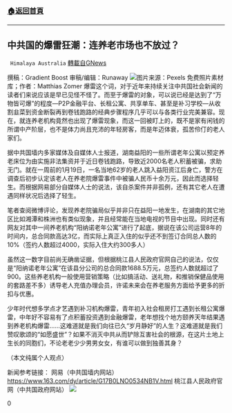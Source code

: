 ###  [:house:返回首頁](https://github.com/ourhimalayas/txt)
---

## 中共国的爆雷狂潮：连养老市场也不放过？
` Himalaya Australia` [轉載自GNews](https://gnews.org/zh-hans/821842/)

撰稿：Gradient Boost
审稿/编辑：Runaway
![]()![](https://gnews.org/wp-content/uploads/2021/01/download-1111111.jpg)图片来源：Pexels 免费照片素材库；作者：Matthias Zomer
爆雷这个词，对于近年来持续关注中共国社会新闻的读者们来说应该是早已见怪不怪了。而至于爆雷的对象，可以说已经是达到了“万物皆可爆”的程度—P2P金融平台、长租公寓、共享单车、甚至是补习学校—从收割韭菜到资金断裂再到卷钱跑路的经典步骤程序几乎可以与各类行业完美兼容。现在，就连养老机构竟然也出现了爆雷现象，而这一回被盯上的，既不是家有闲钱的所谓中产阶层，也不是体力尚且充沛的年轻房客，而是年迈体衰，孤苦伶仃的老人家们。

据中共国墙内多家媒体及自媒体人士报道，湖南益阳的一些所谓老年公寓以预定养老床位为由实施非法集资并于近日卷钱跑路，导致近2000名老人积蓄被骗，求助无门。就在一周前的1月19日，一名当地62岁的老人跳入益阳资江后身亡，警方在调查后初步认定该老人在养老院爆雷事件中被骗人民币十余万元，因此而选择轻生。而根据网易部分自媒体人士的说法，该自杀案件并非孤例，还有其它老人在遭遇同样状况后选择了轻生。

笔者查阅微博评论，发现养老院骗局似乎并非只在益阳一地发生，在湖南的其它地区比如湘潭和株洲也有类似现象，并且经常能在当地电视的节目中出现。同时还有网友对其中一间养老机构“阳纳诺老年公寓”进行了起底，据说在该公司运营8年的时间内，总合同款高达3亿，而实际上真正入住的似乎还不到签订合同总人数的10%（签约人数超过4000，实际入住大约300多人）

虽然这一数字目前尚无确凿证据，但根据桃江县人民政府官网自己的说法，仅仅是“阳纳诺老年公寓”在该县分公司的总合同款1688.5万元，总签约人数就超过了900。这些养老机构一般使用营销策略（比如搞活动、送礼物，和推销保健品使用的套路差不多）诱导老人充值办理会员，许诺未来会在养老服务方面给予更多的折扣与优惠。

少年时代想多学点才艺遇到补习机构爆雷，青年初入社会租房打工遇到长租公寓爆雷，中年好不容易有了点积蓄投资遇到金融爆雷，老年想找个地方颐养天年结果遇到养老机构爆雷……这难道就是我们向往已久“岁月静好”的人生？这难道就是我们赞叹歌颂的“如愿盛世”？如果不消灭中共从而铲除互害社会的根源，在这片土地上生长的同胞们，不论老老少少男男女女，有谁可以做到独善其身？

（本文纯属个人观点）

新闻参考链接：
网易（中共国墙内网站）
https://www.163.com/dy/article/G17B0LNO0534NB1V.html
桃江县人民政府官网（中共国政府网站）
![]()![](https://gnews-media-offload.s3.amazonaws.com/wp-content/uploads/2020/12/18041919/%E6%BE%B3%E5%96%9C%E5%9B%BE%E6%A0%872.jpg)


0
